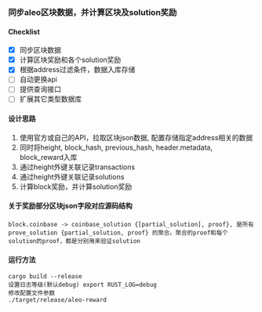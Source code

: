 ### 同步aleo区块数据，并计算区块及solution奖励

#### Checklist
- [x] 同步区块数据
- [x] 计算区块奖励和各个solution奖励
- [x] 根据address过滤条件，数据入库存储
- [ ] 自动更换api
- [ ] 提供查询接口
- [ ] 扩展其它类型数据库

#### 设计思路
1. 使用官方或自己的API，拉取区块json数据, 配置存储指定address相关的数据
2. 同时将height, block_hash, previous_hash, header.metadata, block_reward入库
3. 通过height外键关联记录transactions
4. 通过height外键关联记录solutions
5. 计算block奖励，并计算solution奖励

#### 关于奖励部分区块json字段对应源码结构
    block.coinbase -> coinbase_solution {[partial_solution], proof}, 是所有prove_solution {partial_solution, proof} 的聚合。聚合的proof和每个solution的proof，都是分别用来验证solution

#### 运行方法
    cargo build --release
    设置日志等级(默认debug) export RUST_LOG=debug
    修改配置文件参数
    ./target/release/aleo-reward


    
    


